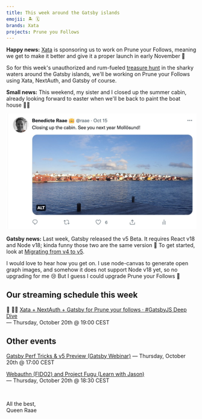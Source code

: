 ```yaml
---
title: This week around the Gatsby islands
emojii: 🏝 🗓
brands: Xata
projects: Prune you Follows
---
```


**Happy news:** [Xata](https://xata.io/?utm_campaign=prune&utm_source=email&utm_medium=this-week) is sponsoring us to work on Prune your Follows, meaning we get to make it better and give it a proper launch in early November 🥳

So for this week's unauthorized and rum-fueled [treasure hunt](https://youtu.be/Xr-s0Hg_45w) in the sharky waters around the Gatsby islands, we'll be working on Prune your Follows using Xata, NextAuth, and Gatsby of course.

**Small news:** This weekend, my sister and I closed up the summer cabin, already looking forward to easter when we'll be back to paint the boat house 👩‍🎨

[![View of Mollösund from the cabin](./twitter.com_raae.jpg)](https://twitter.com/raae/status/1581291213185245186?s=20&t=T-v5bJ2ppPcm1ST4YECe1g)

**Gatsby news:** Last week, Gatsby released the v5 Beta. It requires React v18 and Node v18; kinda funny those two are the same version 🤪 To get started, look at [Migrating from v4 to v5](https://v5.gatsbyjs.com/docs/reference/release-notes/migrating-from-v4-to-v5/).

I would love to hear how you get on. I use node-canvas to generate open graph images, and somehow it does not support Node v18 yet, so no upgrading for me 😢 But I guess I could upgrade Prune your Follows 🤔

## Our streaming schedule this week

🔴 🏴‍☠️ [Xata + NextAuth + Gatsby for Prune your follows · #GatsbyJS Deep Dive](https://youtu.be/yDxF8FUNUbI)  
— Thursday, October 20th @ 19:00 CEST

## Other events

[Gatsby Perf Tricks & v5 Preview (Gatsby Webinar)](https://www.gatsbyjs.com/resources/webinars/performance-tricks-v5)
— Thursday, October 20th @ 17:00 CEST

[Webauthn (FIDO2) and Project Fugu (Learn with Jason)](https://www.learnwithjason.dev/react-router-6-4)  
— Thursday, October 20th @ 18:30 CEST

&nbsp;

All the best,  
Queen Raae
